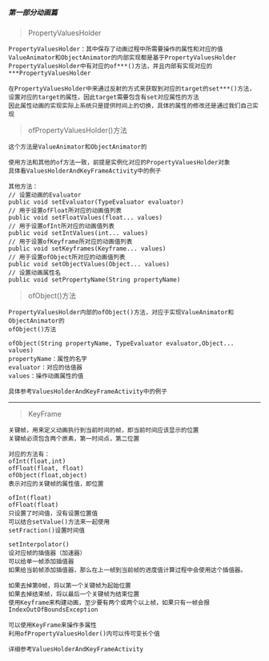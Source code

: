 ##### 第一部分动画篇

> PropertyValuesHolder

    PropertyValuesHolder：其中保存了动画过程中所需要操作的属性和对应的值
    ValueAnimator和ObjectAnimator的内部实现都是基于PropertyValuesHolder
    PropertyValuesHolder中有对应的of***()方法，并且内部有实现对应的***PropertyValuesHolder

    在PropertyValuesHolder中来通过反射的方式来获取到对应的target的set***()方法，
    设置对应的target的属性，因此target需要包含有set对应属性的方法
    因此属性动画的实现实际上系统只是提供时间上的切换，具体的属性的修改还是通过我们自己实现

> ofPropertyValuesHolder()方法

    这个方法是ValueAnimator和ObjectAnimator的

    使用方法和其他的of方法一致，前提是实例化对应的PropertyValuesHolder对象
    具体看ValuesHolderAndKeyFrameActivity中的例子

    其他方法：
    // 设置动画的Evaluator
    public void setEvaluator(TypeEvaluator evaluator)
    // 用于设置ofFloat所对应的动画值列表
    public void setFloatValues(float... values)
    // 用于设置ofInt所对应的动画值列表
    public void setIntValues(int... values)
    // 用于设置ofKeyframe所对应的动画值列表
    public void setKeyframes(Keyframe... values)
    // 用于设置ofObject所对应的动画值列表
    public void setObjectValues(Object... values)
    // 设置动画属性名
    public void setPropertyName(String propertyName)


> ofObject()方法

    PropertyValuesHolder内部的ofObject()方法，对应于实现ValueAnimator和ObjectAnimator的
    ofObject()方法

    ofObject(String propertyName, TypeEvaluator evaluator,Object... values)
    propertyName：属性的名字
    evaluator：对应的估值器
    values：操作动画属性的值

    具体参考ValuesHolderAndKeyFrameActivity中的例子

---

> KeyFrame

    关键帧，用来定义动画执行到当前时间的帧，即当前时间应该显示的位置
    关键帧必须包含两个原素，第一时间点，第二位置

    对应的方法有：
    ofInt(float,int)
    ofFloat(float, float)
    ofObject(float,object)
    表示对应的关键帧的属性值，即位置

    ofInt(float)
    ofFloat(float)
    只设置了时间值，没有设置位置值
    可以结合setValue()方法来一起使用
    setFraction()设置时间值

    setInterpolator()
    设对应帧的插值器（加速器）
    可以给单一帧添加插值器
    如果给当前帧添加插值器，那么在上一帧到当前帧的进度值计算过程中会使用这个插值器。

    如果去掉第0帧，将以第一个关键帧为起始位置
    如果去掉结束帧，将以最后一个关键帧为结束位置
    使用Keyframe来构建动画，至少要有两个或两个以上帧，如果只有一帧会报IndexOutOfBoundsException

    可以使用KeyFrame来操作多属性
    利用ofPropertyValuesHolder()内可以传可变长个值

    详细参考ValuesHolderAndKeyFrameActivity




